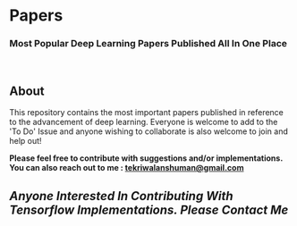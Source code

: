 # Papers
### Most Popular Deep Learning Papers Published All In One Place
<br />

## About
This repository contains the most important papers published in reference to the advancement of deep learning. Everyone is welcome to add to the 'To Do' Issue and anyone wishing to collaborate is also welcome to join and help out!

**Please feel free to contribute with suggestions and/or implementations. You can also reach out to me : tekriwalanshuman@gmail.com**
## ***Anyone Interested In Contributing With Tensorflow Implementations. Please Contact Me***

